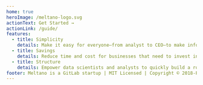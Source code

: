 ```yaml
---
home: true
heroImage: /meltano-logo.svg
actionText: Get Started →
actionLink: /guide/
features:
  - title: Simplicity
    details: Make it easy for everyone—from analyst to CEO—to make informed decisions about their business.
  - title: Savings
    details: Reduce time and cost for businesses that need to invest in data analytics.
  - title: Structure
    details: Empower data scientists and analysts to quickly build a robust, well-tested, and well-documented infrastructure that follows DevOps and data engineering best practices.
footer: Meltano is a GitLab startup | MIT Licensed | Copyright © 2018-Present
---
```

